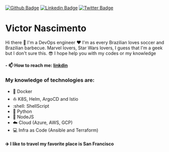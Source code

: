 [![Github Badge](https://img.shields.io/badge/-Github-000?style=flat-square&logo=Github&logoColor=white&link=https://github.com/augustovan/)](https://github.com/augustovan/)
[![Linkedin Badge](https://img.shields.io/badge/-LinkedIn-blue?style=flat-square&logo=Linkedin&logoColor=white&link=https://www.linkedin.com/in/msfidelis/)](https://www.linkedin.com/in/victoranascimento/)
[![Twitter Badge](https://img.shields.io/badge/-Twitter-1ca0f1?style=flat-square&labelColor=1ca0f1&logo=twitter&logoColor=white&link=https://twitter.com/fidelissauro)](https://twitter.com/vitikovan)

# Victor Nascimento

Hi there :wave:
I'm a DevOps engineer :hearts: I'm as every Brazilian loves soccer and Brazilian barbecue. Marvel lovers, Star Wars lovers, I guess that I'm a geek but I don't sure this. :sunglasses: I hope help you with my codes or my knowledge

#### - 📫 How to reach me: [linkdin](https://www.linkedin.com/in/victoranascimento/)

### My knowledge of technologies are:
- :whale2: Docker
- :boat: K8S, Helm, ArgoCD and Istio
- \:shell: ShellScript
- :snake: Python
- :rocket: NodeJS
- :cloud: Cloud (Azure, AWS, GCP)
- :computer: Infra as Code (Ansible and Terraform)



#### :airplane: I like to travel my favorite place is San Francisco
